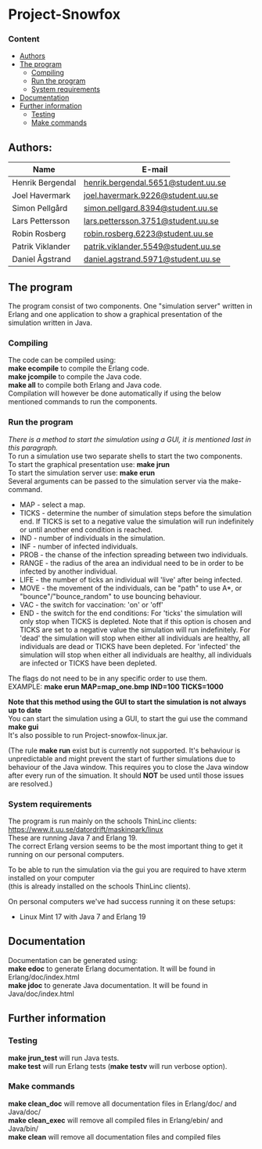 # Project-Snowfox
### Content
* [Authors](#authors)
* [The program](#the-program)
  * [Compiling](#compiling)
  * [Run the program](#run-the-program)
  * [System requirements](#system-requirements)
* [Documentation](#documentation)
* [Further information](#further-information)
  * [Testing](#testing)
  * [Make commands](#make-commands)
  
## Authors:
| Name | E-mail |
| ------ | ------ |
| Henrik Bergendal | henrik.bergendal.5651@student.uu.se | 
| Joel Havermark | joel.havermark.9226@student.uu.se |
| Simon Pellgård | simon.pellgard.8394@student.uu.se |
| Lars Pettersson | lars.pettersson.3751@student.uu.se |
| Robin Rosberg | robin.rosberg.6223@student.uu.se | 
| Patrik Viklander | patrik.viklander.5549@student.uu.se | 
| Daniel Ågstrand | daniel.agstrand.5971@student.uu.se |

## The program
The program consist of two components. One "simulation server" written in Erlang and one application to show a graphical presentation of the simulation written in Java. <br>

### Compiling
The code can be compiled using: <br>
**make ecompile** to compile the Erlang code. <br>
**make jcompile** to compile the Java code. <br>
**make all** to compile both Erlang and Java code. <br>
Compilation will however be done automatically if using the below mentioned commands to run the components. <br>

### Run the program
*There is a method to start the simulation using a GUI, it is mentioned last in this paragraph.*<br>
To run a simulation use two separate shells to start the two components.<br>
To start the graphical presentation use: **make jrun**<br>
To start the simulation server use: **make erun**<br>
Several arguments can be passed to the simulation server via the make-command.<br>
* MAP - select a map.
* TICKS - determine the number of simulation steps before the simulation end. If TICKS is set to a negative value the simulation will run indefinitely or until another end condition is reached.
* IND - number of individuals in the simulation.
* INF - number of infected individuals.
* PROB - the chanse of the infection spreading between two individuals.
* RANGE - the radius of the area an individual need to be in order to be infected by another individual.
* LIFE - the number of ticks an individual will 'live' after being infected.
* MOVE - the movement of the individuals, can be "path" to use A\*, or "bounce"/"bounce_random" to use bouncing behaviour.
* VAC - the switch for vaccination: 'on' or 'off' 
* END  - the switch for the end conditions:
              For 'ticks' the simulation will only stop when TICKS is depleted. Note that if this option is chosen and TICKS are set to a negative value the simulation will run indefinitely.
              For 'dead' the simulation will stop when either all individuals are healthy, all individuals are dead or TICKS have been depleted. 
              For 'infected' the simulation will stop when either all individuals are healthy, all individuals are infected or TICKS have been depleted.

The flags do not need to be in any specific order to use them.<br>
EXAMPLE: **make erun MAP=map_one.bmp IND=100 TICKS=1000** <br>

**Note that this method using the GUI to start the simulation is not always up to date**<br>
You can start the simulation using a GUI, to start the gui use the command **make gui**<br>
It's also possible to run Project-snowfox-linux.jar.

(The rule **make run** exist but is currently not supported. It's behaviour is unpredictable and might prevent the start of further simulations due to behaviour of the Java window. This requires you to close the Java window after every run of the simuation. It should **NOT** be used until those issues are resolved.) <br>

### System requirements
The program is run mainly on the schools ThinLinc clients: https://www.it.uu.se/datordrift/maskinpark/linux <br>
These are running Java 7 and Erlang 19.<br>
The correct Erlang version seems to be the most important thing to get it running on our personal computers. <br>

To be able to run the simulation via the gui you are required to have xterm installed on your computer <br>
(this is already installed on the schools ThinLinc clients).<br>

On personal computers we've had success running it on these setups:
* Linux Mint 17 with Java 7 and Erlang 19

## Documentation
Documentation can be generated using: <br>
**make edoc** to generate Erlang documentation. It will be found in Erlang/doc/index.html <br>
**make jdoc** to generate Java documentation. It will be found in Java/doc/index.html <br>

## Further information
### Testing
**make jrun_test** will run Java tests. <br>
**make test** will run Erlang tests (**make testv** will run verbose option). <br>

### Make commands
**make clean_doc** will remove all documentation files in Erlang/doc/ and Java/doc/ <br>
**make clean_exec** will remove all compiled files in Erlang/ebin/ and Java/bin/ <br>
**make clean** will remove all documentation files and compiled files <br>

